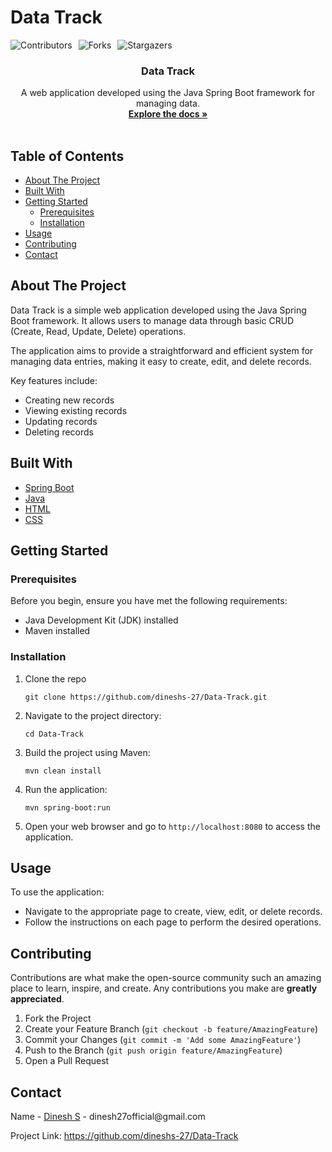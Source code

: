 <!DOCTYPE html>
<html lang="en">
<head>
    <meta charset="UTF-8">
    <meta name="viewport" content="width=device-width, initial-scale=1.0">
</head>
<body>

<h1>Data Track</h1>

<p style="display: flex; gap: 10px;">
<img src="https://img.shields.io/github/contributors/dineshs-27/Data-Track?style=for-the-badge" alt="Contributors">
<img src="https://img.shields.io/github/forks/dineshs-27/Data-Track?style=for-the-badge" alt="Forks">
<img src="https://img.shields.io/github/stars/dineshs-27/Data-Track?style=for-the-badge" alt="Stargazers">
</p>

<h3 align="center">Data Track</h3>

<p align="center">
  A web application developed using the Java Spring Boot framework for managing data.
  <br />
  <a href="https://github.com/dineshs-27/Data-Track"><strong>Explore the docs »</strong></a>
  <br />
  <br />
</p>

<h2>Table of Contents</h2>
<ul>
    <li><a href="#about-the-project">About The Project</a></li>
    <li><a href="#built-with">Built With</a></li>
    <li><a href="#getting-started">Getting Started</a>
        <ul>
            <li><a href="#prerequisites">Prerequisites</a></li>
            <li><a href="#installation">Installation</a></li>
        </ul>
    </li>
    <li><a href="#usage">Usage</a></li>
    <li><a href="#contributing">Contributing</a></li>
    <li><a href="#contact">Contact</a></li>
</ul>

<h2 id="about-the-project">About The Project</h2>
    <p>Data Track is a simple web application developed using the Java Spring Boot framework. It allows users to manage data through basic CRUD (Create, Read, Update, Delete) operations.</p>
    <p>The application aims to provide a straightforward and efficient system for managing data entries, making it easy to create, edit, and delete records.</p>
    <p>Key features include:</p>
    <ul>
        <li>Creating new records</li>
        <li>Viewing existing records</li>
        <li>Updating records</li>
        <li>Deleting records</li>
    </ul>

<h2 id="built-with">Built With</h2>
<ul>
    <li><a href="https://spring.io/projects/spring-boot">Spring Boot</a></li>
    <li><a href="https://www.oracle.com/java/">Java</a></li>
    <li><a href="https://developer.mozilla.org/en-US/docs/Web/HTML">HTML</a></li>
    <li><a href="https://developer.mozilla.org/en-US/docs/Web/CSS">CSS</a></li>
</ul>

<h2 id="getting-started">Getting Started</h2>

<h3 id="prerequisites">Prerequisites</h3>
<p>Before you begin, ensure you have met the following requirements:</p>
<ul>
    <li>Java Development Kit (JDK) installed</li>
    <li>Maven installed</li>
</ul>

<h3 id="installation">Installation</h3>
<ol>
    <li>Clone the repo
        <pre><code>git clone https://github.com/dineshs-27/Data-Track.git</code></pre>
    </li>
    <li>Navigate to the project directory:
        <pre><code>cd Data-Track</code></pre>
    </li>
    <li>Build the project using Maven:
        <pre><code>mvn clean install</code></pre>
    </li>
    <li>Run the application:
        <pre><code>mvn spring-boot:run</code></pre>
    </li>
    <li>Open your web browser and go to <code>http://localhost:8080</code> to access the application.</li>
</ol>

<h2 id="usage">Usage</h2>
<p>To use the application:</p>
<ul>
    <li>Navigate to the appropriate page to create, view, edit, or delete records.</li>
    <li>Follow the instructions on each page to perform the desired operations.</li>
</ul>

<h2 id="contributing">Contributing</h2>
<p>Contributions are what make the open-source community such an amazing place to learn, inspire, and create. Any contributions you make are <strong>greatly appreciated</strong>.</p>
<ol>
    <li>Fork the Project</li>
    <li>Create your Feature Branch (<code>git checkout -b feature/AmazingFeature</code>)</li>
    <li>Commit your Changes (<code>git commit -m 'Add some AmazingFeature'</code>)</li>
    <li>Push to the Branch (<code>git push origin feature/AmazingFeature</code>)</li>
    <li>Open a Pull Request</li>
</ol>

<h2 id="contact">Contact</h2>
<p>Name - <a href="https://www.linkedin.com/in/dinesh-s-270204d/">Dinesh S</a> - dinesh27official@gmail.com</p>
<p>Project Link: <a href="https://github.com/dineshs-27/Data-Track">https://github.com/dineshs-27/Data-Track</a></p>

</body>
</html>
